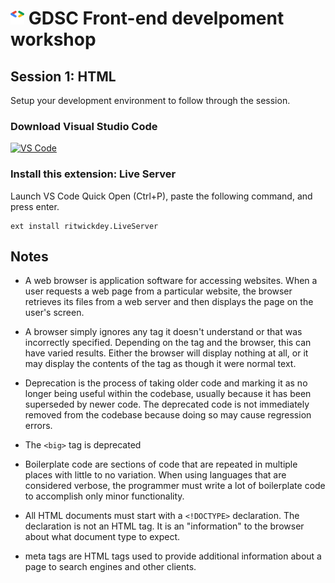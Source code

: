 # <img src="../imgs/gdsc-logo.svg" alt="GDSC logo" width=22/> **GDSC** Front-end develpoment workshop

## **Session 1:** HTML

Setup your development environment to follow through the session.

### Download Visual Studio Code

[![VS Code](https://img.shields.io/badge/Visual%20Studio%20Code-007ACC.svg?style=for-the-badge&logo=Visual-Studio-Code&logoColor=white)](https://code.visualstudio.com/download)

### Install this extension: Live Server

Launch VS Code Quick Open (Ctrl+P), paste the following command, and press enter.

```
ext install ritwickdey.LiveServer
```

## Notes

- A web browser is application software for accessing websites. When a user requests a web page from a particular website, the browser retrieves its files from a web server and then displays the page on the user's screen.

- A browser simply ignores any tag it doesn't understand or that was incorrectly specified. Depending on the tag and the browser, this can have varied results. Either the browser will display nothing at all, or it may display the contents of the tag as though it were normal text.

- Deprecation is the process of taking older code and marking it as no longer being useful within the codebase, usually because it has been superseded by newer code. The deprecated code is not immediately removed from the codebase because doing so may cause regression errors.

- The `<big>` tag is deprecated

- Boilerplate code are sections of code that are repeated in multiple places with little to no variation. When using languages that are considered verbose, the programmer must write a lot of boilerplate code to accomplish only minor functionality.

- All HTML documents must start with a `<!DOCTYPE>` declaration. The declaration is not an HTML tag. It is an "information" to the browser about what document type to expect.

- meta tags are HTML tags used to provide additional information about a page to search engines and other clients.